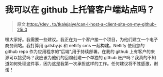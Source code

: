 # 我可以在 github 上托管客户端站点吗？

> 原文:[https://dev . to/tkalejaiye/can-I-host-a-client-site-on-my-github-25i 0](https://dev.to/tkalejaiye/can-i-host-a-client-site-on-my-github-25i0)

嘿大家好。我需要一些建议。我正在为一个客户接一个项目，为他们建立一个电子商务网站。我打算用 gatsby.js 和 netlify cms 一起构建。Netlify 使用您的 github repo 作为应用程序的“后端”,用于持续部署。在我的 github 上有客户的来源可以接受吗？我应该为他们的回购创建一个单独的 github 账户吗？我真的不知道如何处理这件事，因为这是我第一次承担这样的工作。任何建议将不胜感激，谢谢！
